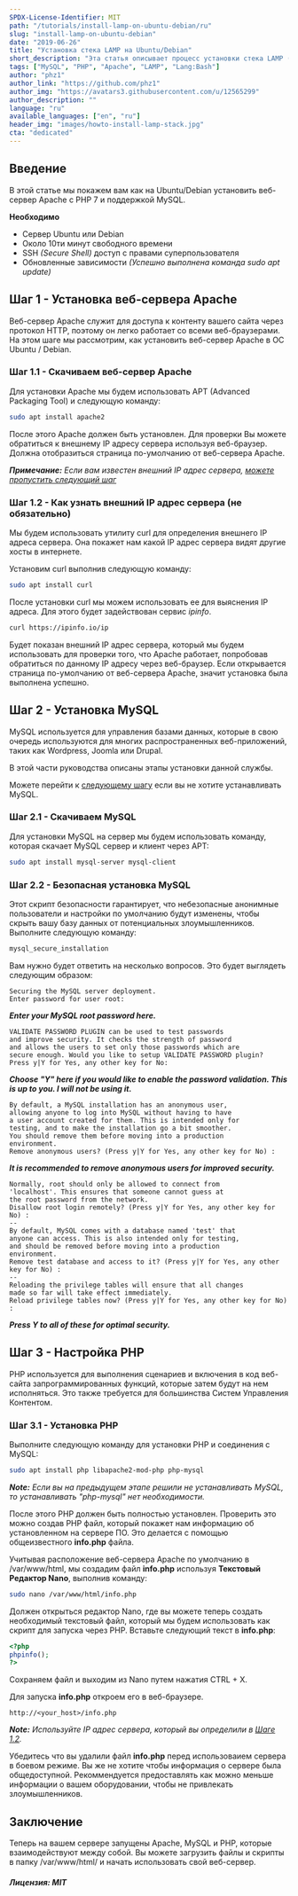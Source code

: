 ```yaml
---
SPDX-License-Identifier: MIT
path: "/tutorials/install-lamp-on-ubuntu-debian/ru"
slug: "install-lamp-on-ubuntu-debian"
date: "2019-06-26"
title: "Установка стека LAMP на Ubuntu/Debian"
short_description: "Эта статья описывает процесс установки стека LAMP (Apache, MySQL, PHP) на серверы Ubuntu/Debian."
tags: ["MySQL", "PHP", "Apache", "LAMP", "Lang:Bash"]
author: "phz1"
author_link: "https://github.com/phz1"
author_img: "https://avatars3.githubusercontent.com/u/12565299"
author_description: ""
language: "ru"
available_languages: ["en", "ru"]
header_img: "images/howto-install-lamp-stack.jpg"
cta: "dedicated"
---
```


## Введение

В этой статье мы покажем вам как на Ubuntu/Debian установить веб-сервер Apache с PHP 7 и поддержкой MySQL.

**Необходимо**

* Сервер Ubuntu или Debian
* Около 10ти минут свободного времени
* SSH *(Secure Shell)* доступ с правами суперпользователя
* Обновленные зависимости *(Успешно выполнена команда sudo apt update)*

## Шаг 1 - Установка веб-сервера Apache

Веб-сервер Apache служит для доступа к контенту вашего сайта через протокол HTTP, поэтому он легко работает со всеми веб-браузерами.
На этом шаге мы рассмотрим, как установить веб-сервер Apache в ОС Ubuntu / Debian.

### Шаг 1.1 - Скачиваем веб-сервер Apache

Для установки Apache мы будем использовать APT (Advanced Packaging Tool) и следующую команду:

```bash
sudo apt install apache2
```

После этого Apache должен быть установлен. Для проверки Вы можете обратиться к внешнему IP адресу сервера используя веб-браузер. Должна отобразиться страница по-умолчанию от веб-сервера Apache.

*__Примечание:__ Если вам известен внешний IP адрес сервера, [можете пропустить следующий шаг](#optional-step-12---finding-public-ip-address)*

### Шаг 1.2 - Как узнать внешний IP адрес сервера (не обязательно)

Мы будем использовать утилиту curl для определения внешнего IP адреса сервера. Она покажет нам какой IP адрес сервера видят другие хосты в интернете.

Установим curl выполнив следующую команду:

```bash
sudo apt install curl
```

После установки curl мы можем использовать ее для выяснения IP адреса. Для этого будет задействован сервис *ipinfo*.

```bash
curl https://ipinfo.io/ip
```

Будет показан внешний IP адрес сервера, который мы будем использовать для проверки того, что Apache работает, попробовав обратиться по данному IP адресу через веб-браузер. Если открывается страница по-умолчанию от веб-сервера Apache, значит установка была выполнена успешно.

## Шаг 2 - Установка MySQL

MySQL используется для управления базами данных, которые в свою очередь используются для многих распространенных веб-приложений, таких как Wordpress, Joomla или Drupal.

В этой части руководства описаны этапы установки данной службы.

Можете перейти к [следующему шагу](#step-3---setting-up-php) если вы не хотите устанавливать MySQL.

### Шаг 2.1 - Скачиваем MySQL

Для установки MySQL на сервер мы будем использовать команду, которая скачает MySQL сервер и клиент через APT:

```bash
sudo apt install mysql-server mysql-client
```

### Шаг 2.2 - Безопасная установка MySQL

Этот скрипт безопасности гарантирует, что небезопасные анонимные пользователи и настройки по умолчанию будут изменены, чтобы скрыть вашу базу данных от потенциальных злоумышленников.
Выполните следующую команду:

```bash
mysql_secure_installation
```

Вам нужно будет ответить на несколько вопросов. Это будет выглядеть следующим образом:

```
Securing the MySQL server deployment.
Enter password for user root:
```

*__Enter your MySQL root password here.__*

```
VALIDATE PASSWORD PLUGIN can be used to test passwords
and improve security. It checks the strength of password
and allows the users to set only those passwords which are
secure enough. Would you like to setup VALIDATE PASSWORD plugin?
Press y|Y for Yes, any other key for No:
```

*__Choose "Y" here if you would like to enable the password validation. This is up to you. I will not be using it.__*

```
By default, a MySQL installation has an anonymous user,
allowing anyone to log into MySQL without having to have
a user account created for them. This is intended only for
testing, and to make the installation go a bit smoother.
You should remove them before moving into a production
environment.
Remove anonymous users? (Press y|Y for Yes, any other key for No) :
```

*__It is recommended to remove anonymous users for improved security.__*

```
Normally, root should only be allowed to connect from
'localhost'. This ensures that someone cannot guess at
the root password from the network.
Disallow root login remotely? (Press y|Y for Yes, any other key for No) :
--
By default, MySQL comes with a database named 'test' that
anyone can access. This is also intended only for testing,
and should be removed before moving into a production
environment.
Remove test database and access to it? (Press y|Y for Yes, any other key for No) :
--
Reloading the privilege tables will ensure that all changes
made so far will take effect immediately.
Reload privilege tables now? (Press y|Y for Yes, any other key for No) :
```

*__Press Y to all of these for optimal security.__*

## Шаг 3 - Настройка PHP

PHP используется для выполнения сценариев и включения в код веб-сайта запрограммированных функций, которые затем будут на нем исполняться. Это также требуется для большинства Систем Управления Контентом.

### Шаг 3.1 - Установка PHP

Выполните следующую команду для установки PHP и соединения с MySQL:

```bash
sudo apt install php libapache2-mod-php php-mysql
```

*__Note:__ Если вы на предыдущем этапе решили не устанавливать MySQL, то устанавливать "php-mysql" нет необходимости.*

После этого PHP должен быть полностью установлен. Проверить это можно создав PHP файл, который покажет нам информацию об установленном на сервере ПО. Это делается с помощью общеизвестного **info.php** файла.

Учитывая расположение веб-сервера Apache по умолчанию в /var/www/html, мы создадим файл **info.php** используя **Текстовый Редактор Nano**, выполнив команду:

```bash
sudo nano /var/www/html/info.php
```

Должен открыться редактор Nano, где вы можете теперь создать необходимый текстовый файл, который мы будем использовать как скрипт для запуска через PHP. Вставьте следующий текст в **info.php**:

```php
<?php
phpinfo();
?>
```

Сохраняем файл и выходим из Nano путем нажатия CTRL + X.

Для запуска **info.php** откроем его в веб-браузере.

```
http://<your_host>/info.php
```

*__Note:__ Используйте IP адрес сервера, который вы определили в [Шаге 1.2](#optional-step-12---finding-public-ip-address).*

Убедитесь что вы удалили файл **info.php** перед использоваием сервера в боевом режиме. Вы же не хотите чтобы информация о сервере была общедоступной. Рекоммендуется предоставлять как можно меньше информации о вашем оборудовании, чтобы не привлекать злоумышленников.

## Заключение

Теперь на вашем сервере запущены Apache, MySQL и PHP, которые взаимодействуют между собой. Вы можете загрузить файлы и скрипты в папку /var/www/html/ и начать использовать свой веб-сервер.

##### Лицензия: MIT

<!---

Contributors's Certificate of Origin

By making a contribution to this project, I certify that:

(a) The contribution was created in whole or in part by me and I have
    the right to submit it under the license indicated in the file; or

(b) The contribution is based upon previous work that, to the best of my
    knowledge, is covered under an appropriate license and I have the
    right under that license to submit that work with modifications,
    whether created in whole or in part by me, under the same license
    (unless I am permitted to submit under a different license), as
    indicated in the file; or

(c) The contribution was provided directly to me by some other person
    who certified (a), (b) or (c) and I have not modified it.

(d) I understand and agree that this project and the contribution are
    public and that a record of the contribution (including all personal
    information I submit with it, including my sign-off) is maintained
    indefinitely and may be redistributed consistent with this project
    or the license(s) involved.

Signed-off-by: phz1 - phyze@protonmail.ch

-->
